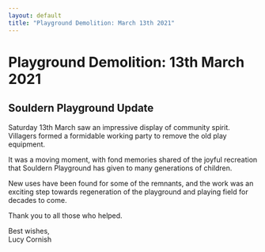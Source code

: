 ```yaml
---
layout: default
title: "Playground Demolition: March 13th 2021"
---
```


# Playground Demolition: 13th March 2021

<div id="playgroundmarch21"></div>


## Souldern Playground Update

Saturday 13th March saw an impressive display of community
spirit. Villagers formed a formidable working party to remove the old
play equipment.

It was a moving moment, with fond memories shared of the joyful
recreation that Souldern Playground has given to many generations of
children.

New uses have been found for some of the remnants, and the work was an
exciting step towards regeneration of the playground and playing field
for decades to come.


Thank you to all those who helped. 

Best wishes,  
Lucy Cornish

<script src="/home/gallery/playgroundmarch21.js"></script>
<script src="/home/gallery/galleries.js"></script>
<script>
  document.getElementById("playgroundmarch21").style.height="27em";
</script>
